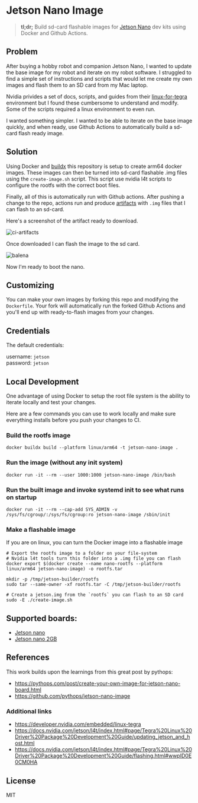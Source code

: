 # Jetson Nano Image

> **tl;dr;** Build sd-card flashable images for [Jetson Nano](https://developer.nvidia.com/embedded/jetson-nano-developer-kit) dev kits using Docker and Github Actions.

## Problem


After buying a hobby robot and companion Jetson Nano, I wanted to update the base image for my robot and iterate on my robot software. I struggled to find a simple set of instructions and scripts that would let me create my own images and flash them to an SD card from my Mac laptop.

Nvidia privides a set of docs, scripts, and guides from their [linux-for-tegra](https://developer.nvidia.com/embedded/jetson-linux-r341) environment but I found these cumbersome to understand and modify. Some of the scripts required a linux environment to even run.

I wanted something simpler. I wanted to be able to iterate on the base image quickly, and when ready, use Github Actions to automatically build a sd-card flash ready image.

## Solution

Using Docker and [buildx](https://docs.docker.com/buildx/working-with-buildx/) this repository is setup to create arm64 docker images. These images can then be turned into sd-card flashable .img files using the `create-image.sh` script. This script use nvidia l4t scripts to configure the rootfs with the correct boot files.

Finally, all of this is automatically run with Github actions. After pushing a change to the repo, actions run and produce [artifacts](https://docs.github.com/en/actions/using-workflows/storing-workflow-data-as-artifacts) with `.img` files that I can flash to an sd-card.

Here's a screenshot of the artifact ready to download.

![ci-artifacts](readme-img/artifacts.png)

Once downloaded I can flash the image to the sd card.

![balena](readme-img/balena.png)

Now I'm ready to boot the nano.

## Customizing

You can make your own images by forking this repo and modifying the `Dockerfile`. Your fork will automatically run the forked Github Actions and you'll end up with ready-to-flash images from your changes.

## Credentials

The default credentials:

username: `jetson`  
password: `jetson`

## Local Development

One advantage of using Docker to setup the root file system is the ability to iterate locally and test your changes.

Here are a few commands you can use to work locally and make sure everything installs before you push your changes to CI.

### Build the rootfs image

```
docker buildx build --platform linux/arm64 -t jetson-nano-image .
```

### Run the image (without any init system)

```
docker run -it --rm --user 1000:1000 jetson-nano-image /bin/bash
```

### Run the built image and invoke systemd init to see what runs on startup

```
docker run -it --rm --cap-add SYS_ADMIN -v /sys/fs/cgroup/:/sys/fs/cgroup:ro jetson-nano-image /sbin/init
```

### Make a flashable image

If you are on linux, you can turn the Docker image into a flashable image

```shell
# Export the rootfs image to a folder on your file-system
# Nvidia l4t tools turn this folder into a .img file you can flash
docker export $(docker create --name nano-rootfs --platform linux/arm64 jetson-nano-image) -o rootfs.tar

mkdir -p /tmp/jetson-builder/rootfs
sudo tar --same-owner -xf rootfs.tar -C /tmp/jetson-builder/rootfs

# Create a jetson.img from the `rootfs` you can flash to an SD card
sudo -E ./create-image.sh
```

## Supported boards:

- [Jetson nano](https://developer.nvidia.com/embedded/jetson-nano-developer-kit)
- [Jetson nano 2GB](https://developer.nvidia.com/embedded/jetson-nano-2gb-developer-kit)

## References

This work builds upon the learnings from this great post by pythops:

- https://pythops.com/post/create-your-own-image-for-jetson-nano-board.html
- https://github.com/pythops/jetson-nano-image

### Additional links

- https://developer.nvidia.com/embedded/linux-tegra
- https://docs.nvidia.com/jetson/l4t/index.html#page/Tegra%20Linux%20Driver%20Package%20Development%20Guide/updating_jetson_and_host.html
- https://docs.nvidia.com/jetson/l4t/index.html#page/Tegra%20Linux%20Driver%20Package%20Development%20Guide/flashing.html#wwpID0E0CM0HA

## License

MIT
